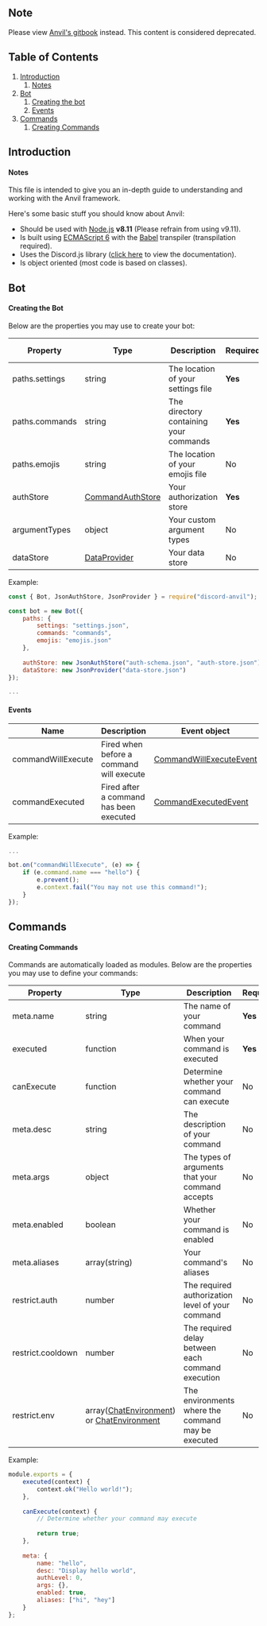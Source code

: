 ## Note
Please view [Anvil's gitbook](https://cloudrex.gitbook.io/anvil/) instead. This content is considered deprecated.

## Table of Contents
1. [Introduction](https://github.com/CloudRex/Anvil/blob/master/REFERENCE.md#introduction)
    1. [Notes](https://github.com/CloudRex/Anvil/blob/master/REFERENCE.md#notes)
2. [Bot](https://github.com/CloudRex/Anvil/blob/master/REFERENCE.md#bot)
    1. [Creating the bot](https://github.com/CloudRex/Anvil/blob/master/REFERENCE.md#creating-the-bot)
    2. [Events](https://github.com/CloudRex/Anvil/blob/master/REFERENCE.md#events)
3. [Commands](https://github.com/CloudRex/Anvil/blob/master/REFERENCE.md#commands)
    1. [Creating Commands](https://github.com/CloudRex/Anvil/blob/master/REFERENCE.md#creating-commands)

## Introduction
#### Notes

This file is intended to give you an in-depth guide to understanding and working with the Anvil framework.

Here's some basic stuff you should know about Anvil:

* Should be used with [Node.js](https://nodejs.org/en/) **v8.11** (Please refrain from using v9.11).
* Is built using [ECMAScript 6](http://es6-features.org/#Constants) with the [Babel](https://babeljs.io/) transpiler (transpilation required).
* Uses the Discord.js library ([click here](https://discord.js.org/#/docs/main/stable/general/welcome) to view the documentation).
* Is object oriented (most code is based on classes).

## Bot
#### Creating the Bot

Below are the properties you may use to create your bot:

| Property       | Type      | Description                            | Required? | Default value |
|----------------|-----------|----------------------------------------|-----------|---------------|
| paths.settings | string    | The location of your settings file     | **Yes**   | -             |
| paths.commands | string    | The directory containing your commands | **Yes**   | -             |
| paths.emojis   | string    | The location of your emojis file       | No        | null          |
| authStore      | [CommandAuthStore](https://cloudrex.github.io/Anvil/class/src/commands/command-auth-store.ts~CommandAuthStore.html) | Your authorization store               | **Yes**   | -             |
| argumentTypes  | object    | Your custom argument types             | No        | {}            |
| dataStore      | [DataProvider](https://cloudrex.github.io/Anvil/class/src/data-stores/data-provider.ts~DataProvider.html) | Your data store                        | No        | null          |

Example:

```js
const { Bot, JsonAuthStore, JsonProvider } = require("discord-anvil");

const bot = new Bot({
    paths: {
    	settings: "settings.json",
    	commands: "commands",
    	emojis: "emojis.json"
    },
    
    authStore: new JsonAuthStore("auth-schema.json", "auth-store.json"),
    dataStore: new JsonProvider("data-store.json")
});

...
```

#### Events

| Name               | Description                              | Event object                                                                                                                            |
|--------------------|------------------------------------------|-----------------------------------------------------------------------------------------------------------------------------------------|
| commandWillExecute | Fired when before a command will execute | [CommandWillExecuteEvent](https://cloudrex.github.io/Anvil/class/src/events/command-will-execute-event.ts~CommandWillExecuteEvent.html) |
| commandExecuted    | Fired after a command has been executed  | [CommandExecutedEvent](https://cloudrex.github.io/Anvil/class/src/events/command-executed-event.ts~CommandExecutedEvent.html)           |

Example:

```js
...

bot.on("commandWillExecute", (e) => {
	if (e.command.name === "hello") {
		e.prevent();
		e.context.fail("You may not use this command!");
	}
});
```

## Commands
#### Creating Commands

Commands are automatically loaded as modules. Below are the properties you may use to define your commands:



| Property          | Type                                                                                                                                                                                                                                                                            | Description                                        | Required? | Default value                                                                                                                               |
|-------------------|---------------------------------------------------------------------------------------------------------------------------------------------------------------------------------------------------------------------------------------------------------------------------------|----------------------------------------------------|-----------|---------------------------------------------------------------------------------------------------------------------------------------------|
| meta.name         | string                                                                                                                                                                                                                                                                          | The name of your command                           | **Yes**   | -                                                                                                                                           |
| executed          | function                                                                                                                                                                                                                                                                        | When your command is executed                      | **Yes**   | -                                                                                                                                           |
| canExecute        | function                                                                                                                                                                                                                                                                        | Determine whether your command can execute         | No        | true                                                                                                                                        |
| meta.desc         | string                                                                                                                                                                                                                                                                          | The description of your command                    | No        | "No description provided"                                                                                                                   |
| meta.args         | object                                                                                                                                                                                                                                                                          | The types of arguments that your command accepts   | No        | {}                                                                                                                                          |
| meta.enabled      | boolean                                                                                                                                                                                                                                                                         | Whether your command is enabled                    | No        | true                                                                                                                                        |
| meta.aliases      | array(string)                                                                                                                                                                                                                                                                   | Your command's aliases                             | No        | []                                                                                                                                          |
| restrict.auth     | number                                                                                                                                                                                                                                                                          | The required authorization level of your command   | No        | 0                                                                                                                                           |
| restrict.cooldown | number                                                                                                                                                                                                                                                                          | The required delay between each command execution  | No        | 0                                                                                                                                           |
| restrict.env      | array([ChatEnvironment](https://github.com/CloudRex/Anvil/blob/dce223289fc3337297f9e1d6e0589eb315a0f6e0/src/core/chat-environment.ts#L4)) or [ChatEnvironment](https://github.com/CloudRex/Anvil/blob/dce223289fc3337297f9e1d6e0589eb315a0f6e0/src/core/chat-environment.ts#L4) | The environments where the command may be executed | No        | [ChatEnvironment](https://github.com/CloudRex/Anvil/blob/dce223289fc3337297f9e1d6e0589eb315a0f6e0/src/core/chat-environment.ts#L4).Anywhere |

Example:

```js
module.exports = {
	executed(context) {
		context.ok("Hello world!");
	},
	
	canExecute(context) {
		// Determine whether your command may execute
		
		return true;
	},
	
	meta: {
		name: "hello",
		desc: "Display hello world",
		authLevel: 0,
		args: {},
		enabled: true,
		aliases: ["hi", "hey"]
	}
};
```
